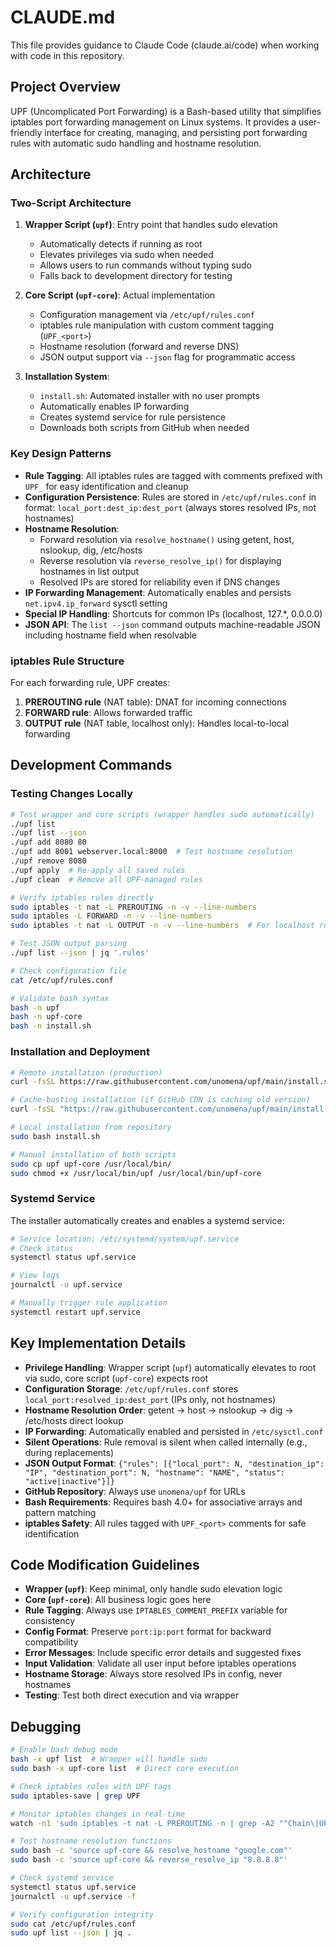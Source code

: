 # CLAUDE.md

This file provides guidance to Claude Code (claude.ai/code) when working with code in this repository.

## Project Overview

UPF (Uncomplicated Port Forwarding) is a Bash-based utility that simplifies iptables port forwarding management on Linux systems. It provides a user-friendly interface for creating, managing, and persisting port forwarding rules with automatic sudo handling and hostname resolution.

## Architecture

### Two-Script Architecture

1. **Wrapper Script (`upf`)**: Entry point that handles sudo elevation
   - Automatically detects if running as root
   - Elevates privileges via sudo when needed
   - Allows users to run commands without typing sudo
   - Falls back to development directory for testing

2. **Core Script (`upf-core`)**: Actual implementation
   - Configuration management via `/etc/upf/rules.conf`
   - iptables rule manipulation with custom comment tagging (`UPF_<port>`)
   - Hostname resolution (forward and reverse DNS)
   - JSON output support via `--json` flag for programmatic access

3. **Installation System**:
   - `install.sh`: Automated installer with no user prompts
   - Automatically enables IP forwarding
   - Creates systemd service for rule persistence
   - Downloads both scripts from GitHub when needed

### Key Design Patterns

- **Rule Tagging**: All iptables rules are tagged with comments prefixed with `UPF_` for easy identification and cleanup
- **Configuration Persistence**: Rules are stored in `/etc/upf/rules.conf` in format: `local_port:dest_ip:dest_port` (always stores resolved IPs, not hostnames)
- **Hostname Resolution**: 
  - Forward resolution via `resolve_hostname()` using getent, host, nslookup, dig, /etc/hosts
  - Reverse resolution via `reverse_resolve_ip()` for displaying hostnames in list output
  - Resolved IPs are stored for reliability even if DNS changes
- **IP Forwarding Management**: Automatically enables and persists `net.ipv4.ip_forward` sysctl setting
- **Special IP Handling**: Shortcuts for common IPs (localhost, 127.*, 0.0.0.0)
- **JSON API**: The `list --json` command outputs machine-readable JSON including hostname field when resolvable

### iptables Rule Structure

For each forwarding rule, UPF creates:
1. **PREROUTING rule** (NAT table): DNAT for incoming connections
2. **FORWARD rule**: Allows forwarded traffic
3. **OUTPUT rule** (NAT table, localhost only): Handles local-to-local forwarding

## Development Commands

### Testing Changes Locally

```bash
# Test wrapper and core scripts (wrapper handles sudo automatically)
./upf list
./upf list --json
./upf add 8080 80
./upf add 8001 webserver.local:8000  # Test hostname resolution
./upf remove 8080
./upf apply  # Re-apply all saved rules
./upf clean  # Remove all UPF-managed rules

# Verify iptables rules directly
sudo iptables -t nat -L PREROUTING -n -v --line-numbers
sudo iptables -L FORWARD -n -v --line-numbers
sudo iptables -t nat -L OUTPUT -n -v --line-numbers  # For localhost rules

# Test JSON output parsing
./upf list --json | jq '.rules'

# Check configuration file
cat /etc/upf/rules.conf

# Validate bash syntax
bash -n upf
bash -n upf-core
bash -n install.sh
```

### Installation and Deployment

```bash
# Remote installation (production)
curl -fsSL https://raw.githubusercontent.com/unomena/upf/main/install.sh | sudo bash

# Cache-busting installation (if GitHub CDN is caching old version)
curl -fsSL "https://raw.githubusercontent.com/unomena/upf/main/install.sh?$(date +%s)" | sudo bash

# Local installation from repository
sudo bash install.sh

# Manual installation of both scripts
sudo cp upf upf-core /usr/local/bin/
sudo chmod +x /usr/local/bin/upf /usr/local/bin/upf-core
```

### Systemd Service

The installer automatically creates and enables a systemd service:
```bash
# Service location: /etc/systemd/system/upf.service
# Check status
systemctl status upf.service

# View logs
journalctl -u upf.service

# Manually trigger rule application
systemctl restart upf.service
```

## Key Implementation Details

- **Privilege Handling**: Wrapper script (`upf`) automatically elevates to root via sudo, core script (`upf-core`) expects root
- **Configuration Storage**: `/etc/upf/rules.conf` stores `local_port:resolved_ip:dest_port` (IPs only, not hostnames)
- **Hostname Resolution Order**: getent → host → nslookup → dig → /etc/hosts direct lookup
- **IP Forwarding**: Automatically enabled and persisted in `/etc/sysctl.conf`
- **Silent Operations**: Rule removal is silent when called internally (e.g., during replacements)
- **JSON Output Format**: `{"rules": [{"local_port": N, "destination_ip": "IP", "destination_port": N, "hostname": "NAME", "status": "active|inactive"}]}`
- **GitHub Repository**: Always use `unomena/upf` for URLs
- **Bash Requirements**: Requires bash 4.0+ for associative arrays and pattern matching
- **iptables Safety**: All rules tagged with `UPF_<port>` comments for safe identification

## Code Modification Guidelines

- **Wrapper (`upf`)**: Keep minimal, only handle sudo elevation logic
- **Core (`upf-core`)**: All business logic goes here
- **Rule Tagging**: Always use `IPTABLES_COMMENT_PREFIX` variable for consistency
- **Config Format**: Preserve `port:ip:port` format for backward compatibility
- **Error Messages**: Include specific error details and suggested fixes
- **Input Validation**: Validate all user input before iptables operations
- **Hostname Storage**: Always store resolved IPs in config, never hostnames
- **Testing**: Test both direct execution and via wrapper

## Debugging

```bash
# Enable bash debug mode
bash -x upf list  # Wrapper will handle sudo
sudo bash -x upf-core list  # Direct core execution

# Check iptables rules with UPF tags
sudo iptables-save | grep UPF

# Monitor iptables changes in real-time
watch -n1 'sudo iptables -t nat -L PREROUTING -n | grep -A2 "^Chain\|UPF"'

# Test hostname resolution functions
sudo bash -c 'source upf-core && resolve_hostname "google.com"'
sudo bash -c 'source upf-core && reverse_resolve_ip "8.8.8.8"'

# Check systemd service
systemctl status upf.service
journalctl -u upf.service -f

# Verify configuration integrity
sudo cat /etc/upf/rules.conf
sudo upf list --json | jq .
```